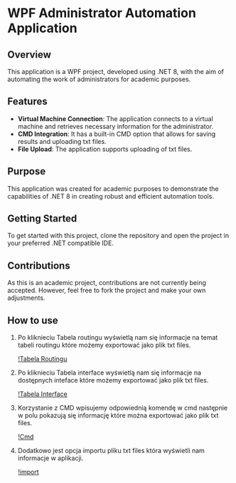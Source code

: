 # WPF Administrator Automation Application

## Overview
This application is a WPF project, developed using .NET 8, with the aim of automating the work of administrators for academic purposes.

## Features
- **Virtual Machine Connection**: The application connects to a virtual machine and retrieves necessary information for the administrator.
- **CMD Integration**: It has a built-in CMD option that allows for saving results and uploading txt files.
- **File Upload**: The application supports uploading of txt files.

## Purpose
This application was created for academic purposes to demonstrate the capabilities of .NET 8 in creating robust and efficient automation tools.

## Getting Started
To get started with this project, clone the repository and open the project in your preferred .NET compatible IDE.

## Contributions
As this is an academic project, contributions are not currently being accepted. However, feel free to fork the project and make your own adjustments.

## How to use
1. Po kliknieciu Tabela routingu wyświetlą nam się informacje na temat tabeli routingu które możemy exportować jako plik txt files.
 
   [!Tabela Routingu](https://i.ibb.co/28TBLDG/Zrzut-ekranu-2024-03-27-155745.png)

2. Po kliknieciu Tabela interface wyświetlą nam się informacje na dostępnych inteface które możemy exportować jako plik txt files.
   
   [!Tabela Interface](https://i.ibb.co/s3hWBVb/Zrzut-ekranu-2024-03-27-155805.png)
   
3. Korzystanie z CMD wpisujemy odpowiednią komendę w cmd następnie w polu pokazują się informację które można exportować jako plik txt files.

   [!Cmd](https://i.ibb.co/LZCLgXD/Zrzut-ekranu-2024-03-27-155829.png)

4. Dodatkowo jest opcja importu pliku txt files która wyświetli nam informacje w aplikacji.
   
   [!import](https://i.ibb.co/NWfT6YR/Zrzut-ekranu-2024-03-27-165532.png)
